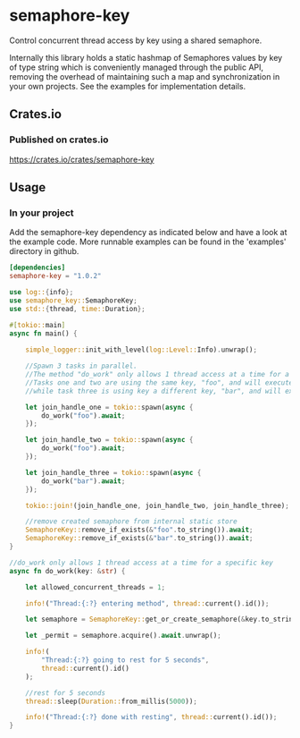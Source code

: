 # semaphore-key
Control concurrent thread access by key using a shared semaphore.

Internally this library holds a static hashmap of Semaphores values by key of type string which is conveniently managed through the public API, removing the overhead of maintaining such a map and synchronization in your own projects. See the examples for implementation details.

## Crates.io

### Published on crates.io

https://crates.io/crates/semaphore-key

## Usage

### In your project

Add the semaphore-key dependency as indicated below and have a look at the example code.
More runnable examples can be found in the 'examples' directory in github.

```toml
[dependencies]
semaphore-key = "1.0.2"
```

```rust
use log::{info};
use semaphore_key::SemaphoreKey;
use std::{thread, time::Duration};

#[tokio::main]
async fn main() {
    
    simple_logger::init_with_level(log::Level::Info).unwrap();

    //Spawn 3 tasks in parallel.
    //The method "do_work" only allows 1 thread access at a time for a specific key.
    //Tasks one and two are using the same key, "foo", and will execute one after another,
    //while task three is using key a different key, "bar", and will execute simultaneously with task one.

    let join_handle_one = tokio::spawn(async {
        do_work("foo").await;
    });

    let join_handle_two = tokio::spawn(async {
        do_work("foo").await;
    });

    let join_handle_three = tokio::spawn(async {
        do_work("bar").await;
    });

    tokio::join!(join_handle_one, join_handle_two, join_handle_three);

    //remove created semaphore from internal static store
    SemaphoreKey::remove_if_exists(&"foo".to_string()).await;
    SemaphoreKey::remove_if_exists(&"bar".to_string()).await;
}

//do_work only allows 1 thread access at a time for a specific key
async fn do_work(key: &str) {

    let allowed_concurrent_threads = 1;

    info!("Thread:{:?} entering method", thread::current().id());

    let semaphore = SemaphoreKey::get_or_create_semaphore(&key.to_string(), allowed_concurrent_threads).await;

    let _permit = semaphore.acquire().await.unwrap();

    info!(
        "Thread:{:?} going to rest for 5 seconds",
        thread::current().id()
    );

    //rest for 5 seconds
    thread::sleep(Duration::from_millis(5000));

    info!("Thread:{:?} done with resting", thread::current().id());
}
```